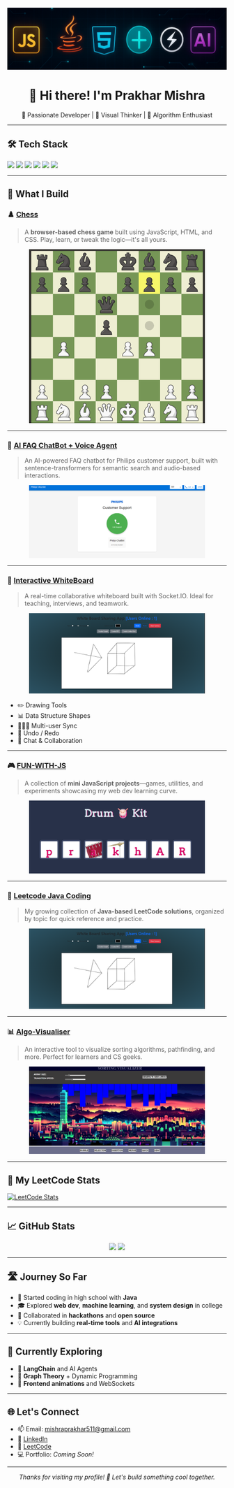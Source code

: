<!-- Banner -->
<p align="center">
  <img src="https://raw.githubusercontent.com/PrakharGEN/PrakharGEN/main/assets/main/Screenshot%202025-05-12%20190333.png" alt="Tech Stack Banner" width="800px" />
</p>

<h1 align="center">👋 Hi there! I'm Prakhar Mishra</h1>
<p align="center">
  🚀 Passionate Developer | 🎨 Visual Thinker | 🧠 Algorithm Enthusiast
</p>

---

## 🛠️ Tech Stack
<p align="left">
  <img src="https://img.shields.io/badge/JavaScript-F7DF1E?style=for-the-badge&logo=javascript&logoColor=black"/>
  <img src="https://img.shields.io/badge/HTML5-E34F26?style=for-the-badge&logo=html5&logoColor=white"/>
  <img src="https://img.shields.io/badge/CSS3-1572B6?style=for-the-badge&logo=css3&logoColor=white"/>
  <img src="https://img.shields.io/badge/Java-ED8B00?style=for-the-badge&logo=java&logoColor=white"/>
  <img src="https://img.shields.io/badge/FastAPI-009688?style=for-the-badge&logo=fastapi&logoColor=white"/>
  <img src="https://img.shields.io/badge/Socket.IO-010101?style=for-the-badge&logo=socket.io&logoColor=white"/>
</p>

---

## 🧩 What I Build

### ♟️ [Chess](https://github.com/PrakharGEN/Chess)
> A **browser-based chess game** built using JavaScript, HTML, and CSS. Play, learn, or tweak the logic—it's all yours.
<p align="center">
  <img src="https://raw.githubusercontent.com/PrakharGEN/PrakharGEN/main/assets/main/Screenshot%202025-05-12%20103129.png" alt="Chess Project Screenshot" width="80%">
</p>

---

### 🤖 [AI FAQ ChatBot + Voice Agent](https://github.com/PrakharGEN/AI-FAQ-CHATBOT)
> An AI-powered FAQ chatbot for Philips customer support, built with sentence-transformers for semantic search and audio-based interactions.
<p align="center">
  <img src="https://raw.githubusercontent.com/PrakharGEN/PrakharGEN/main/assets/main/Screenshot%202025-05-12%20133223.png" alt="AI Chatbot Project Screenshot" width="80%">
</p>

---

### 📝 [Interactive WhiteBoard](https://github.com/PrakharGEN/WHITEBOARD)
> A real-time collaborative whiteboard built with Socket.IO. Ideal for teaching, interviews, and teamwork.
<p align="center">
  <img src="https://raw.githubusercontent.com/PrakharGEN/PrakharGEN/main/assets/main/Screenshot%202025-05-12%20102641.png" alt="WhiteBoard Project Screenshot" width="80%">
</p>

- ✏️ Drawing Tools  
- 📊 Data Structure Shapes  
- 🧑‍🤝‍🧑 Multi-user Sync  
- 🔄 Undo / Redo  
- 💬 Chat & Collaboration

---

### 🎮 [FUN-WITH-JS](https://github.com/PrakharGEN/FUN-WITH-JS)
> A collection of **mini JavaScript projects**—games, utilities, and experiments showcasing my web dev learning curve.
<p align="center">
  <img src="https://raw.githubusercontent.com/PrakharGEN/PrakharGEN/main/assets/main/Screenshot 2025-05-12 222656.png" alt="Fun with JS Project Screenshot" width="80%">
</p>

---

### 📘 [Leetcode Java Coding](https://github.com/PrakharGEN/leetcode-java-coing)
> My growing collection of **Java-based LeetCode solutions**, organized by topic for quick reference and practice.
<p align="center">
  <img src="https://raw.githubusercontent.com/PrakharGEN/PrakharGEN/main/assets/main/Screenshot%202025-05-12%20102641.png" alt="LeetCode Solutions Screenshot" width="80%">
</p>

---

### 📊 [Algo-Visualiser](https://github.com/PrakharGEN/Algo-Visualise)
> An interactive tool to visualize sorting algorithms, pathfinding, and more. Perfect for learners and CS geeks.
<p align="center">
  <img src="https://raw.githubusercontent.com/PrakharGEN/PrakharGEN/main/assets/main/Screenshot 2025-05-12 223255.png" alt="Algo Visualiser Screenshot" width="80%">
</p>

---

## 🧠 My LeetCode Stats
[![LeetCode Stats](https://leetcard.jacoblin.cool/PrakharMishraEnginner?theme=dark&font=baloo&ext=hatmp)](https://leetcode.com/PrakharMishraEnginner)

---

## 📈 GitHub Stats
<p align="center">
  <img src="https://github-readme-stats.vercel.app/api?username=PrakharGEN&show_icons=true&theme=tokyonight" width="48%" />
  <img src="https://streak-stats.demolab.com/?user=PrakharGEN&theme=tokyonight" width="48%" />
</p>

---

## 🛣️ Journey So Far
- 🏁 Started coding in high school with **Java**
- 🎓 Explored **web dev**, **machine learning**, and **system design** in college
- 🤝 Collaborated in **hackathons** and **open source**
- 💡 Currently building **real-time tools** and **AI integrations**

---

## 🧭 Currently Exploring
- 🤖 **LangChain** and AI Agents  
- 🔗 **Graph Theory** + Dynamic Programming  
- 🎨 **Frontend animations** and WebSockets  

---

## 🌐 Let's Connect
- 📫 Email: mishraprakhar511@gmail.com  
- 💼 [LinkedIn](https://linkedin.com/in/prakharmishraengineer)  
- 🧠 [LeetCode](https://leetcode.com/PrakharMishraEnginner)  
- 💻 Portfolio: *Coming Soon!*  

---

<p align="center">
  <em>Thanks for visiting my profile! 🌟 Let's build something cool together.</em>
</p>
